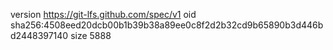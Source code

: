 version https://git-lfs.github.com/spec/v1
oid sha256:4508eed20dcb00b1b39b38a89ee0c8f2d2b32cd9b65890b3d446bd2448397140
size 5888
